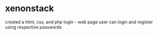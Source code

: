 # xenonstack
created a html, css, and php login - web page
user can login and register using respective passwords

